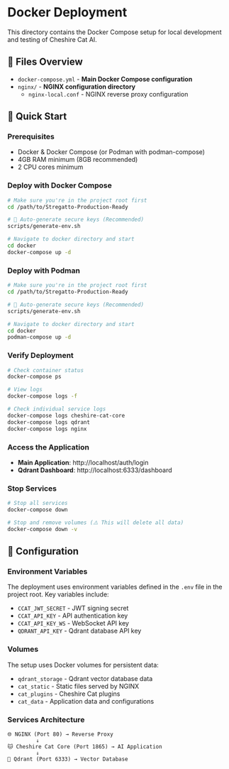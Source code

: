 # Docker Deployment

This directory contains the Docker Compose setup for local development and testing of Cheshire Cat AI.

## 📁 Files Overview

- `docker-compose.yml` - **Main Docker Compose configuration**
- `nginx/` - **NGINX configuration directory**
  - `nginx-local.conf` - NGINX reverse proxy configuration

## 🚀 Quick Start

### Prerequisites
- Docker & Docker Compose (or Podman with podman-compose)
- 4GB RAM minimum (8GB recommended)
- 2 CPU cores minimum

### Deploy with Docker Compose
```bash
# Make sure you're in the project root first
cd /path/to/Stregatto-Production-Ready

# 🔑 Auto-generate secure keys (Recommended)
scripts/generate-env.sh

# Navigate to docker directory and start
cd docker
docker-compose up -d
```

### Deploy with Podman
```bash
# Make sure you're in the project root first
cd /path/to/Stregatto-Production-Ready

# 🔑 Auto-generate secure keys (Recommended)
scripts/generate-env.sh

# Navigate to docker directory and start
cd docker
podman-compose up -d
```

### Verify Deployment
```bash
# Check container status
docker-compose ps

# View logs
docker-compose logs -f

# Check individual service logs
docker-compose logs cheshire-cat-core
docker-compose logs qdrant
docker-compose logs nginx
```

### Access the Application
- **Main Application**: http://localhost/auth/login
- **Qdrant Dashboard**: http://localhost:6333/dashboard

### Stop Services
```bash
# Stop all services
docker-compose down

# Stop and remove volumes (⚠️ This will delete all data)
docker-compose down -v
```

## 🔧 Configuration

### Environment Variables
The deployment uses environment variables defined in the `.env` file in the project root. Key variables include:

- `CCAT_JWT_SECRET` - JWT signing secret
- `CCAT_API_KEY` - API authentication key
- `CCAT_API_KEY_WS` - WebSocket API key
- `QDRANT_API_KEY` - Qdrant database API key

### Volumes
The setup uses Docker volumes for persistent data:
- `qdrant_storage` - Qdrant vector database data
- `cat_static` - Static files served by NGINX
- `cat_plugins` - Cheshire Cat plugins
- `cat_data` - Application data and configurations

### Services Architecture
```
🌐 NGINX (Port 80) → Reverse Proxy
         ↓
🐱 Cheshire Cat Core (Port 1865) → AI Application
         ↓
💾 Qdrant (Port 6333) → Vector Database
``` 